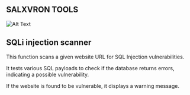 ## SALXVRON TOOLS
![Alt Text](https://k.top4top.io/p_3370zuc3a0.png)

## SQLi injection scanner
This function scans a given website URL for SQL Injection vulnerabilities.

It tests various SQL payloads to check if the database returns errors, indicating a possible vulnerability.

If the website is found to be vulnerable, it displays a warning message.